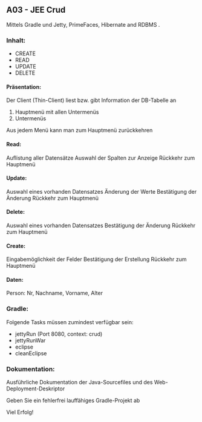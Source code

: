 ## A03 - JEE Crud
Mittels Gradle und Jetty, PrimeFaces, Hibernate and RDBMS .

### Inhalt:
* CREATE
* READ
* UPDATE
* DELETE

#### Präsentation:
Der Client (Thin-Client) liest bzw. gibt Information der DB-Tabelle an
1. Hauptmenü mit allen Untermenüs
2. Untermenüs

Aus jedem Menü kann man zum Hauptmenü zurückkehren

#### Read: 
Auflistung aller Datensätze
Auswahl der Spalten zur Anzeige
Rückkehr zum Hauptmenü
#### Update: 
Auswahl eines vorhanden Datensatzes 
Änderung der Werte
Bestätigung der Änderung
Rückkehr zum Hauptmenü
#### Delete:
Auswahl eines vorhanden Datensatzes
Bestätigung der Änderung
Rückkehr zum Hauptmenü
#### Create:
Eingabemöglichkeit der Felder
Bestätigung der Erstellung
Rückkehr zum Hauptmenü
#### Daten:
Person: Nr, Nachname, Vorname, Alter

### Gradle:
Folgende Tasks müssen zumindest verfügbar sein:
* jettyRun (Port 8080, context: crud)
* jettyRunWar
* eclipse
* cleanEclipse

### Dokumentation:
Ausführliche Dokumentation der Java-Sourcefiles und des Web-Deployment-Deskriptor

Geben Sie ein fehlerfrei lauffähiges Gradle-Projekt ab

Viel Erfolg!